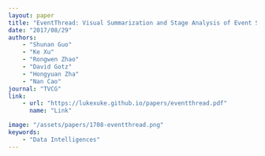 ```yaml
---
layout: paper
title: "EventThread: Visual Summarization and Stage Analysis of Event Sequence Data"
date: "2017/08/29"
authors: 
    - "Shunan Guo"
    - "Ke Xu"
    - "Rongwen Zhao"
    - "David Gotz"
    - "Hongyuan Zha"
    - "Nan Cao"
journal: "TVCG"
link:
    - url: "https://lukexuke.github.io/papers/eventthread.pdf"
      name: "Link"

image: "/assets/papers/1708-eventthread.png"
keywords:
    - "Data Intelligences"
---
```


<!-- 
Speech Technology  
Generative AI 
Multimodal AI  
Embodied Intelligence 
AI Safety  
Medical AI 
Data Intelligence-->
